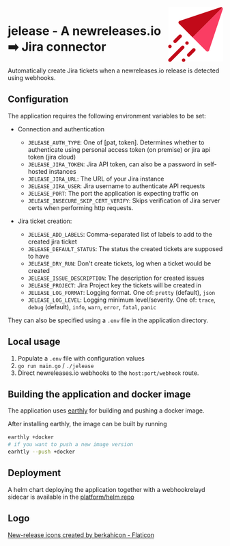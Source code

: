 <img align="right" src="./docs/new-release-128.png" alt="new-release icon"/>

# jelease - A newreleases.io ➡️ Jira connector

Automatically create Jira tickets when a newreleases.io release
is detected using webhooks.

## Configuration

The application requires the following environment variables to be set:
- Connection and authentication

  - `JELEASE_AUTH_TYPE`: One of [pat, token]. Determines whether to authenticate using personal access token (on premise) or jira api token (jira cloud)
  - `JELEASE_JIRA_TOKEN`: Jira API token, can also be a password in self-hosted instances
  - `JELEASE_JIRA_URL`: The URL of your Jira instance
  - `JELEASE_JIRA_USER`: Jira username to authenticate API requests
  - `JELEASE_PORT`: The port the application is expecting traffic on
  - `JELEASE_INSECURE_SKIP_CERT_VERIFY`: Skips verification of Jira server certs when performing http requests.
- Jira ticket creation:
  - `JELEASE_ADD_LABELS`: Comma-separated list of labels to add to the created jira ticket
  - `JELEASE_DEFAULT_STATUS`: The status the created tickets are supposed to have
  - `JELEASE_DRY_RUN`: Don't create tickets, log when a ticket would be created
  - `JELEASE_ISSUE_DESCRIPTION`: The description for created issues
  - `JELEASE_PROJECT`: Jira Project key the tickets will be created in
  - `JELEASE_LOG_FORMAT`: Logging format. One of: `pretty` (default), `json`
  - `JELEASE_LOG_LEVEL`: Logging minimum level/severity. One of: `trace`, `debug` (default), `info`, `warn`, `error`, `fatal`, `panic`

They can also be specified using a `.env` file in the application directory.

## Local usage

1. Populate a `.env` file with configuration values
2. `go run main.go` / `./jelease`
3. Direct newreleases.io webhooks to the `host:port/webhook` route.

## Building the application and docker image

The application uses [earthly](https://earthly.dev/get-earthly) for building
and pushing a docker image.

After installing earthly, the image can be built by running

```bash
earthly +docker
# if you want to push a new image version
earhtly --push +docker
```

## Deployment

A helm chart deploying the application together with a webhookrelayd sidecar
is available in the
[platform/helm repo](https://github.2rioffice.com/platform/helm/tree/master/charts/jelease)

## Logo

[New-release icons created by berkahicon - Flaticon](https://www.flaticon.com/free-icons/new-release)
